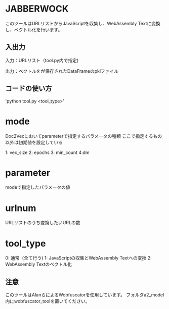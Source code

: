 # JABBERWOCK

このツールはURLリストからJavaScriptを収集し、WebAssembly Textに変換し、ベクトル化を行います。

## 入出力

入力：URLリスト（tool.py内で指定)

出力：ベクトルをが保存されたDataFrameのpklファイル

## コードの使い方

'python tool.py <mode> <parameter> <urlnum> <tool_type>'

# mode

Doc2Vecにおいてparameterで指定するパラメータの種類
ここで指定するもの以外は初期値を設定している

1: vec_size
2: epochs
3: min_count
4:dm

# parameter

modeで指定したパラメータの値

# urlnum

URLリストのうち変換したいURLの数

# tool_type

0: 通常（全て行う)
1: JavaScriptの収集とWebAssembly Textへの変換
2: WebAssembly Textのベクトル化

## 注意
このツールはAlanらによるWobfuscatorを使用しています。
フォルダa2_model内にwobfuscator_toolを置いてください。